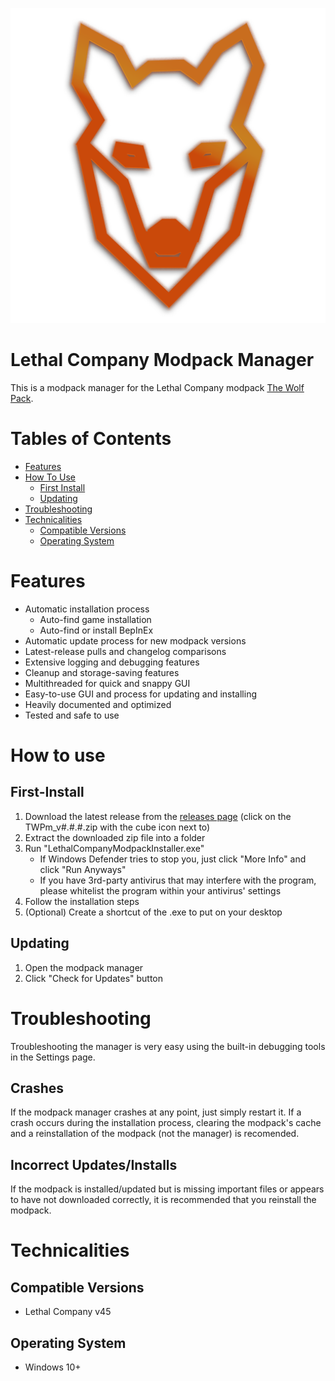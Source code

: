 ![wolf icon](https://github.com/m-riley04/LethalCompanyModpackInstaller/blob/master/wolf.png)
# Lethal Company Modpack Manager
This is a modpack manager for the Lethal Company modpack [The Wolf Pack](https://github.com/m-riley04/veXs-Lethal-Company-Pack).

# Tables of Contents
- [Features](#Features)
- [How To Use](#How-to-use)
    - [First Install](#First-Install)
    - [Updating](#Updating)
- [Troubleshooting](#Troubleshooting)
- [Technicalities](#Technicalities)
    - [Compatible Versions](#Compatible-Versions)
    - [Operating System](#Operating-System)

# Features
- Automatic installation process
    - Auto-find game installation
    - Auto-find or install BepInEx
- Automatic update process for new modpack versions
- Latest-release pulls and changelog comparisons
- Extensive logging and debugging features
- Cleanup and storage-saving features
- Multithreaded for quick and snappy GUI
- Easy-to-use GUI and process for updating and installing
- Heavily documented and optimized
- Tested and safe to use

# How to use
## First-Install
1. Download the latest release from the [releases page](https://github.com/m-riley04/LethalCompanyModpackInstaller/releases) (click on the TWPm_v#.#.#.zip with the cube icon next to)
2. Extract the downloaded zip file into a folder
3. Run "LethalCompanyModpackInstaller.exe"
    - If Windows Defender tries to stop you, just click "More Info" and click "Run Anyways"
    - If you have 3rd-party antivirus that may interfere with the program, please whitelist the program within your antivirus' settings
5. Follow the installation steps
6. (Optional) Create a shortcut of the .exe to put on your desktop

## Updating
1. Open the modpack manager
2. Click "Check for Updates" button

# Troubleshooting
Troubleshooting the manager is very easy using the built-in debugging tools in the Settings page. 
## Crashes
If the modpack manager crashes at any point, just simply restart it. If a crash occurs during the installation process, clearing the modpack's cache and a reinstallation of the modpack (not the manager) is recomended.
## Incorrect Updates/Installs
If the modpack is installed/updated but is missing important files or appears to have not downloaded correctly, it is recommended that you reinstall the modpack.

# Technicalities
## Compatible Versions
- Lethal Company v45
## Operating System
- Windows 10+

